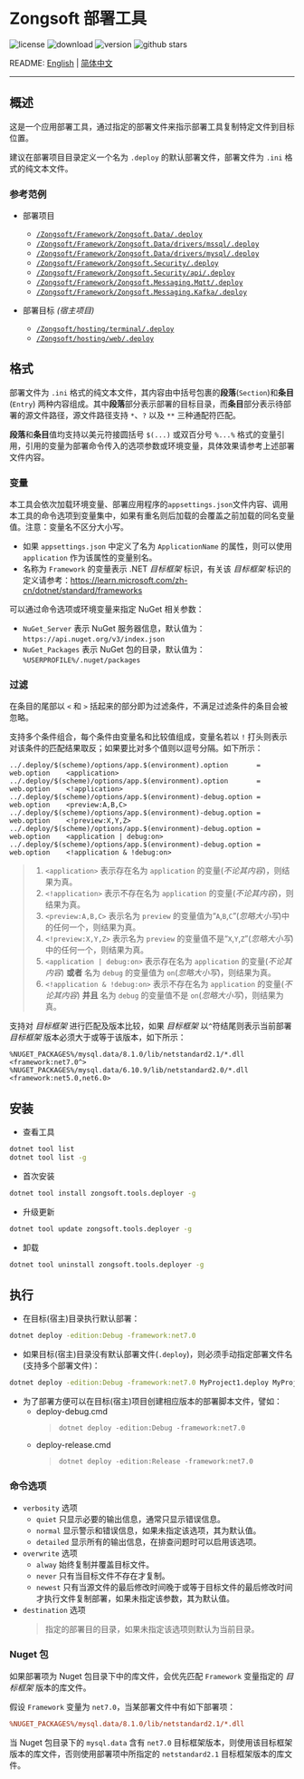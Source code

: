 ﻿# Zongsoft 部署工具

![license](https://img.shields.io/github/license/Zongsoft/Zongsoft.Tools.Deployer) ![download](https://img.shields.io/nuget/dt/Zongsoft.Tools.Deployer) ![version](https://img.shields.io/github/v/release/Zongsoft/Zongsoft.Tools.Deployer?include_prereleases) ![github stars](https://img.shields.io/github/stars/Zongsoft/Zongsoft.Tools.Deployer?style=social)

README: [English](https://github.com/Zongsoft/Zongsoft.Tools.Deployer/blob/master/README.md) | [简体中文](https://github.com/Zongsoft/Zongsoft.Tools.Deployer/blob/master/README-zh_CN.md)

-----

## 概述

这是一个应用部署工具，通过指定的部署文件来指示部署工具复制特定文件到目标位置。

建议在部署项目目录定义一个名为 `.deploy` 的默认部署文件，部署文件为 `.ini` 格式的纯文本文件。


### 参考范例

- 部署项目
	- [`/Zongsoft/Framework/Zongsoft.Data/.deploy`](https://github.com/Zongsoft/Framework/tree/master/Zongsoft.Data/.deploy)
	- [`/Zongsoft/Framework/Zongsoft.Data/drivers/mssql/.deploy`](https://github.com/Zongsoft/Framework/tree/master/Zongsoft.Data/drivers/mssql/.deploy)
	- [`/Zongsoft/Framework/Zongsoft.Data/drivers/mysql/.deploy`](https://github.com/Zongsoft/Framework/tree/master/Zongsoft.Data/drivers/mysql/.deploy)
	- [`/Zongsoft/Framework/Zongsoft.Security/.deploy`](https://github.com/Zongsoft/Framework/tree/master/Zongsoft.Security/.deploy)
	- [`/Zongsoft/Framework/Zongsoft.Security/api/.deploy`](https://github.com/Zongsoft/Framework/tree/master/Zongsoft.Security/api/.deploy)
	- [`/Zongsoft/Framework/Zongsoft.Messaging.Mqtt/.deploy`](https://github.com/Zongsoft/Framework/tree/master/Zongsoft.Messaging.Mqtt/.deploy)
	- [`/Zongsoft/Framework/Zongsoft.Messaging.Kafka/.deploy`](https://github.com/Zongsoft/Framework/tree/master/Zongsoft.Messaging.Kafka/.deploy)

- 部署目标 *(宿主项目)*
	- [`/Zongsoft/hosting/terminal/.deploy`](https://github.com/Zongsoft/Framework/tree/master/hosting/terminal/.deploy)
	- [`/Zongsoft/hosting/web/.deploy`](https://github.com/Zongsoft/Framework/tree/master/hosting/web/.deploy)


## 格式

部署文件为 `.ini` 格式的纯文本文件，其内容由中括号包裹的**段落**(`Section`)和**条目**(`Entry`) 两种内容组成。其中**段落**部分表示部署的目标目录，而**条目**部分表示待部署的源文件路径，源文件路径支持 `*`、`?` 以及 `**` 三种通配符匹配。

**段落**和**条目**值均支持以美元符接圆括号 `$(...)` 或双百分号 `%...%` 格式的变量引用，引用的变量为部署命令传入的选项参数或环境变量，具体效果请参考上述部署文件内容。

### 变量

本工具会依次加载环境变量、部署应用程序的`appsettings.json`文件内容、调用本工具的命令选项到变量集中，如果有重名则后加载的会覆盖之前加载的同名变量值。注意：变量名不区分大小写。

- 如果 `appsettings.json` 中定义了名为 `ApplicationName` 的属性，则可以使用 `application` 作为该属性的变量别名。
- 名称为 `Framework` 的变量表示 .NET *目标框架* 标识，有关该 *目标框架* 标识的定义请参考：https://learn.microsoft.com/zh-cn/dotnet/standard/frameworks

可以通过命令选项或环境变量来指定 NuGet 相关参数：
- `NuGet_Server` 表示 NuGet 服务器信息，默认值为：`https://api.nuget.org/v3/index.json`
- `NuGet_Packages` 表示 NuGet 包的目录，默认值为：`%USERPROFILE%/.nuget/packages`

### 过滤

在条目的尾部以 `<` 和 `>` 括起来的部分即为过滤条件，不满足过滤条件的条目会被忽略。

支持多个条件组合，每个条件由变量名和比较值组成，变量名若以 `!` 打头则表示对该条件的匹配结果取反；如果要比对多个值则以逗号分隔。如下所示：

```plaintext
../.deploy/$(scheme)/options/app.$(environment).option       = web.option    <application>
../.deploy/$(scheme)/options/app.$(environment).option       = web.option    <!application>
../.deploy/$(scheme)/options/app.$(environment)-debug.option = web.option    <preview:A,B,C>
../.deploy/$(scheme)/options/app.$(environment)-debug.option = web.option    <!preview:X,Y,Z>
../.deploy/$(scheme)/options/app.$(environment)-debug.option = web.option    <application | debug:on>
../.deploy/$(scheme)/options/app.$(environment)-debug.option = web.option    <!application & !debug:on>
```

> 1. `<application>` 表示存在名为 `application` 的变量(*不论其内容*)，则结果为真。
> 2. `<!application>` 表示不存在名为 `application` 的变量(*不论其内容*)，则结果为真。
> 3. `<preview:A,B,C>` 表示名为 `preview` 的变量值为“`A`,`B`,`C`”(*忽略大小写*)中的任何一个，则结果为真。
> 4. `<!preview:X,Y,Z>` 表示名为 `preview` 的变量值不是“`X`,`Y`,`Z`”(*忽略大小写*)中的任何一个，则结果为真。
> 5. `<application | debug:on>` 表示存在名为 `application` 的变量(*不论其内容*) **或者** 名为 `debug` 的变量值为 `on`(*忽略大小写*)，则结果为真。
> 6. `<!application & !debug:on>` 表示不存在名为 `application` 的变量(*不论其内容*) **并且** 名为 `debug` 的变量值不是 `on`(*忽略大小写*)，则结果为真。

支持对 *目标框架* 进行匹配及版本比较，如果 *目标框架* 以`^`符结尾则表示当前部署 *目标框架* 版本必须大于或等于该版本，如下所示：

```plaintext
%NUGET_PACKAGES%/mysql.data/8.1.0/lib/netstandard2.1/*.dll     <framework:net7.0^>
%NUGET_PACKAGES%/mysql.data/6.10.9/lib/netstandard2.0/*.dll    <framework:net5.0,net6.0>
```

## 安装

- 查看工具
```bash
dotnet tool list
dotnet tool list -g
```

- 首次安装
```bash
dotnet tool install zongsoft.tools.deployer -g
```

- 升级更新
```bash
dotnet tool update zongsoft.tools.deployer -g
```

- 卸载
```bash
dotnet tool uninstall zongsoft.tools.deployer -g
```


## 执行

- 在目标(宿主)目录执行默认部署：
```bash
dotnet deploy -edition:Debug -framework:net7.0
```

- 如果目标(宿主)目录没有默认部署文件(`.deploy`)，则必须手动指定部署文件名(支持多个部署文件)：
```bash
dotnet deploy -edition:Debug -framework:net7.0 MyProject1.deploy MyProject2.deploy MyProject3.deploy
```

- 为了部署方便可以在目标(宿主)项目创建相应版本的部署脚本文件，譬如：
	- deploy-debug.cmd
		> `dotnet deploy -edition:Debug -framework:net7.0`
	- deploy-release.cmd
		> `dotnet deploy -edition:Release -framework:net7.0`

### 命令选项

- `verbosity` 选项
	- `quiet` 只显示必要的输出信息，通常只显示错误信息。
	- `normal` 显示警示和错误信息，如果未指定该选项，其为默认值。
	- `detailed` 显示所有的输出信息，在排查问题时可以启用该选项。
- `overwrite` 选项
	- `alway` 始终复制并覆盖目标文件。
	- `never` 只有当目标文件不存在才复制。
	- `newest` 只有当源文件的最后修改时间晚于或等于目标文件的最后修改时间才执行文件复制部署，如果未指定该参数，其为默认值。
- `destination` 选项
	> 指定的部署目的目录，如果未指定该选项则默认为当前目录。

### Nuget 包
如果部署项为 Nuget 包目录下中的库文件，会优先匹配 `Framework` 变量指定的 *目标框架* 版本的库文件。

假设 `Framework` 变量为 `net7.0`，当某部署文件中有如下部署项：
```ini
%NUGET_PACKAGES%/mysql.data/8.1.0/lib/netstandard2.1/*.dll
```

当 Nuget 包目录下的 `mysql.data` 含有 `net7.0` 目标框架版本，则使用该目标框架版本的库文件，否则使用部署项中所指定的 `netstandard2.1` 目标框架版本的库文件。
